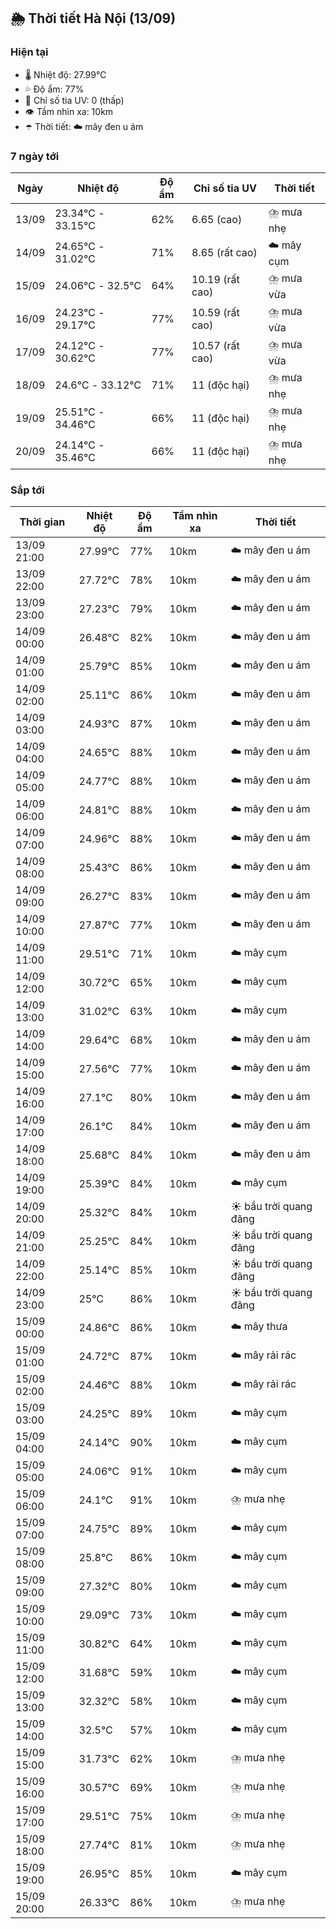 ## 🌦️ Thời tiết Hà Nội (13/09)

### Hiện tại

- 🌡️ Nhiệt độ: 27.99℃
- 💦 Độ ẩm: 77%
- 🌟 Chỉ số tia UV: 0 (thấp)
- 👁️ Tầm nhìn xa: 10km
- ☂️ Thời tiết: ☁️ mây đen u ám

### 7 ngày tới

| Ngày | Nhiệt độ | Độ ẩm | Chỉ số tia UV | Thời tiết |
| --- | --- | --- | --- | --- |
| 13/09 | 23.34℃ - 33.15℃ | 62% | 6.65 (cao) | ⛈️ mưa nhẹ |
| 14/09 | 24.65℃ - 31.02℃ | 71% | 8.65 (rất cao) | ☁️ mây cụm |
| 15/09 | 24.06℃ - 32.5℃ | 64% | 10.19 (rất cao) | ⛈️ mưa vừa |
| 16/09 | 24.23℃ - 29.17℃ | 77% | 10.59 (rất cao) | ⛈️ mưa vừa |
| 17/09 | 24.12℃ - 30.62℃ | 77% | 10.57 (rất cao) | ⛈️ mưa vừa |
| 18/09 | 24.6℃ - 33.12℃ | 71% | 11 (độc hại) | ⛈️ mưa nhẹ |
| 19/09 | 25.51℃ - 34.46℃ | 66% | 11 (độc hại) | ⛈️ mưa nhẹ |
| 20/09 | 24.14℃ - 35.46℃ | 66% | 11 (độc hại) | ⛈️ mưa nhẹ |

### Sắp tới

| Thời gian | Nhiệt độ | Độ ẩm | Tầm nhìn xa | Thời tiết |
| --- | --- | --- | --- | --- |
| 13/09 21:00 | 27.99℃ | 77% | 10km | ☁️ mây đen u ám |
| 13/09 22:00 | 27.72℃ | 78% | 10km | ☁️ mây đen u ám |
| 13/09 23:00 | 27.23℃ | 79% | 10km | ☁️ mây đen u ám |
| 14/09 00:00 | 26.48℃ | 82% | 10km | ☁️ mây đen u ám |
| 14/09 01:00 | 25.79℃ | 85% | 10km | ☁️ mây đen u ám |
| 14/09 02:00 | 25.11℃ | 86% | 10km | ☁️ mây đen u ám |
| 14/09 03:00 | 24.93℃ | 87% | 10km | ☁️ mây đen u ám |
| 14/09 04:00 | 24.65℃ | 88% | 10km | ☁️ mây đen u ám |
| 14/09 05:00 | 24.77℃ | 88% | 10km | ☁️ mây đen u ám |
| 14/09 06:00 | 24.81℃ | 88% | 10km | ☁️ mây đen u ám |
| 14/09 07:00 | 24.96℃ | 88% | 10km | ☁️ mây đen u ám |
| 14/09 08:00 | 25.43℃ | 86% | 10km | ☁️ mây đen u ám |
| 14/09 09:00 | 26.27℃ | 83% | 10km | ☁️ mây đen u ám |
| 14/09 10:00 | 27.87℃ | 77% | 10km | ☁️ mây đen u ám |
| 14/09 11:00 | 29.51℃ | 71% | 10km | ☁️ mây cụm |
| 14/09 12:00 | 30.72℃ | 65% | 10km | ☁️ mây cụm |
| 14/09 13:00 | 31.02℃ | 63% | 10km | ☁️ mây cụm |
| 14/09 14:00 | 29.64℃ | 68% | 10km | ☁️ mây đen u ám |
| 14/09 15:00 | 27.56℃ | 77% | 10km | ☁️ mây đen u ám |
| 14/09 16:00 | 27.1℃ | 80% | 10km | ☁️ mây đen u ám |
| 14/09 17:00 | 26.1℃ | 84% | 10km | ☁️ mây đen u ám |
| 14/09 18:00 | 25.68℃ | 84% | 10km | ☁️ mây đen u ám |
| 14/09 19:00 | 25.39℃ | 84% | 10km | ☁️ mây cụm |
| 14/09 20:00 | 25.32℃ | 84% | 10km | ☀️ bầu trời quang đãng |
| 14/09 21:00 | 25.25℃ | 84% | 10km | ☀️ bầu trời quang đãng |
| 14/09 22:00 | 25.14℃ | 85% | 10km | ☀️ bầu trời quang đãng |
| 14/09 23:00 | 25℃ | 86% | 10km | ☀️ bầu trời quang đãng |
| 15/09 00:00 | 24.86℃ | 86% | 10km | ☁️ mây thưa |
| 15/09 01:00 | 24.72℃ | 87% | 10km | ☁️ mây rải rác |
| 15/09 02:00 | 24.46℃ | 88% | 10km | ☁️ mây rải rác |
| 15/09 03:00 | 24.25℃ | 89% | 10km | ☁️ mây cụm |
| 15/09 04:00 | 24.14℃ | 90% | 10km | ☁️ mây cụm |
| 15/09 05:00 | 24.06℃ | 91% | 10km | ☁️ mây cụm |
| 15/09 06:00 | 24.1℃ | 91% | 10km | ⛈️ mưa nhẹ |
| 15/09 07:00 | 24.75℃ | 89% | 10km | ☁️ mây cụm |
| 15/09 08:00 | 25.8℃ | 86% | 10km | ☁️ mây cụm |
| 15/09 09:00 | 27.32℃ | 80% | 10km | ☁️ mây cụm |
| 15/09 10:00 | 29.09℃ | 73% | 10km | ☁️ mây cụm |
| 15/09 11:00 | 30.82℃ | 64% | 10km | ☁️ mây cụm |
| 15/09 12:00 | 31.68℃ | 59% | 10km | ☁️ mây cụm |
| 15/09 13:00 | 32.32℃ | 58% | 10km | ☁️ mây cụm |
| 15/09 14:00 | 32.5℃ | 57% | 10km | ☁️ mây cụm |
| 15/09 15:00 | 31.73℃ | 62% | 10km | ⛈️ mưa nhẹ |
| 15/09 16:00 | 30.57℃ | 69% | 10km | ⛈️ mưa nhẹ |
| 15/09 17:00 | 29.51℃ | 75% | 10km | ⛈️ mưa nhẹ |
| 15/09 18:00 | 27.74℃ | 81% | 10km | ⛈️ mưa nhẹ |
| 15/09 19:00 | 26.95℃ | 85% | 10km | ☁️ mây cụm |
| 15/09 20:00 | 26.33℃ | 86% | 10km | ⛈️ mưa nhẹ |
